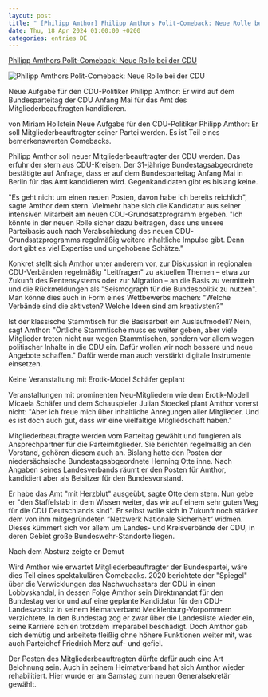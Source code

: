 ```yaml
---
layout: post
title: " [Philipp Amthor] Philipp Amthors Polit-Comeback: Neue Rolle bei der CDU"
date: Thu, 18 Apr 2024 01:00:00 +0200
categories: entries DE
---
```

[Philipp Amthors Polit-Comeback: Neue Rolle bei der CDU](https://www.stern.de/politik/deutschland/philipp-amthors-polit-comeback--neue-rolle-bei-der-cdu-34640954.html)

![Philipp Amthors Polit-Comeback: Neue Rolle bei der CDU](https://image.stern.de/34640956/t/xK/v3/w1440/r1.7778/-/philipp-amthor.jpg)

Neue Aufgabe für den CDU-Politiker Philipp Amthor: Er wird auf dem Bundesparteitag der CDU Anfang Mai für das Amt des Mitgliederbeauftragten kandidieren.

von Miriam Hollstein Neue Aufgabe für den CDU-Politiker Philipp Amthor: Er soll Mitgliederbeauftragter seiner Partei werden. Es ist Teil eines bemerkenswerten Comebacks.



Philipp Amthor soll neuer Mitgliederbeauftragter der CDU werden. Das erfuhr der stern aus CDU-Kreisen. Der 31-jährige Bundestagsabgeordnete bestätigte auf Anfrage, dass er auf dem Bundesparteitag Anfang Mai in Berlin für das Amt kandidieren wird. Gegenkandidaten gibt es bislang keine.

"Es geht nicht um einen neuen Posten, davon habe ich bereits reichlich", sagte Amthor dem stern. Vielmehr habe sich die Kandidatur aus seiner intensiven Mitarbeit am neuen CDU-Grundsatzprogramm ergeben. "Ich könnte in der neuen Rolle sicher dazu beitragen, dass uns unsere Parteibasis auch nach Verabschiedung des neuen CDU-Grundsatzprogramms regelmäßig weitere inhaltliche Impulse gibt. Denn dort gibt es viel Expertise und ungehobene Schätze."

Konkret stellt sich Amthor unter anderem vor, zur Diskussion in regionalen CDU-Verbänden regelmäßig "Leitfragen" zu aktuellen Themen – etwa zur Zukunft des Rentensystems oder zur Migration – an die Basis zu vermitteln und die Rückmeldungen als "Seismograph für die Bundespolitik zu nutzen". Man könne dies auch in Form eines Wettbewerbs machen: "Welche Verbände sind die aktivsten? Welche Ideen sind am kreativsten?"

Ist der klassische Stammtisch für die Basisarbeit ein Auslaufmodell? Nein, sagt Amthor: "Örtliche Stammtische muss es weiter geben, aber viele Mitglieder treten nicht nur wegen Stammtischen, sondern vor allem wegen politischer Inhalte in die CDU ein. Dafür wollen wir noch bessere und neue Angebote schaffen." Dafür werde man auch verstärkt digitale Instrumente einsetzen.

Keine Veranstaltung mit Erotik-Model Schäfer geplant

Veranstaltungen mit prominenten Neu-Mitgliedern wie dem Erotik-Modell Micaela Schäfer und dem Schauspieler Julian Stoeckel plant Amthor vorerst nicht: "Aber ich freue mich über inhaltliche Anregungen aller Mitglieder. Und es ist doch auch gut, dass wir eine vielfältige Mitgliedschaft haben."

Mitgliederbeauftragte werden vom Parteitag gewählt und fungieren als Ansprechpartner für die Parteimitglieder. Sie berichten regelmäßig an den Vorstand, gehören diesem auch an. Bislang hatte den Posten der niedersächsische Bundestagsabgeordnete Henning Otte inne. Nach Angaben seines Landesverbands räumt er den Posten für Amthor, kandidiert aber als Beisitzer für den Bundesvorstand.

Er habe das Amt "mit Herzblut" ausgeübt, sagte Otte dem stern. Nun gebe er "den Staffelstab in dem Wissen weiter, das wir auf einem sehr guten Weg für die CDU Deutschlands sind". Er selbst wolle sich in Zukunft noch stärker dem von ihm mitgegründeten “Netzwerk Nationale Sicherheit“ widmen. Dieses kümmert sich vor allem um Landes- und Kreisverbände der CDU, in deren Gebiet große Bundeswehr-Standorte liegen.

Nach dem Absturz zeigte er Demut

Wird Amthor wie erwartet Mitgliederbeauftragter der Bundespartei, wäre dies Teil eines spektakulären Comebacks. 2020 berichtete der "Spiegel" über die Verwicklungen des Nachwuchsstars der CDU in einen Lobbyskandal, in dessen Folge Amthor sein Direktmandat für den Bundestag verlor und auf eine geplante Kandidatur für den CDU-Landesvorsitz in seinem Heimatverband Mecklenburg-Vorpommern verzichtete. In den Bundestag zog er zwar über die Landesliste wieder ein, seine Karriere schien trotzdem irreparabel beschädigt. Doch Amthor gab sich demütig und arbeitete fleißig ohne höhere Funktionen weiter mit, was auch Parteichef Friedrich Merz auf- und gefiel.

Der Posten des Mitgliederbeauftragten dürfte dafür auch eine Art Belohnung sein. Auch in seinem Heimatverband hat sich Amthor wieder rehabilitiert. Hier wurde er am Samstag zum neuen Generalsekretär gewählt.

